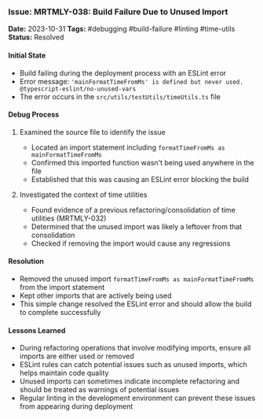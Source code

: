 ### Issue: MRTMLY-038: Build Failure Due to Unused Import
**Date:** 2023-10-31
**Tags:** #debugging #build-failure #linting #time-utils
**Status:** Resolved

#### Initial State
- Build failing during the deployment process with an ESLint error
- Error message: `'mainFormatTimeFromMs' is defined but never used. @typescript-eslint/no-unused-vars`
- The error occurs in the `src/utils/testUtils/timeUtils.ts` file

#### Debug Process
1. Examined the source file to identify the issue
   - Located an import statement including `formatTimeFromMs as mainFormatTimeFromMs`
   - Confirmed this imported function wasn't being used anywhere in the file
   - Established that this was causing an ESLint error blocking the build

2. Investigated the context of time utilities
   - Found evidence of a previous refactoring/consolidation of time utilities (MRTMLY-032)
   - Determined that the unused import was likely a leftover from that consolidation
   - Checked if removing the import would cause any regressions

#### Resolution
- Removed the unused import `formatTimeFromMs as mainFormatTimeFromMs` from the import statement
- Kept other imports that are actively being used
- This simple change resolved the ESLint error and should allow the build to complete successfully

#### Lessons Learned
- During refactoring operations that involve modifying imports, ensure all imports are either used or removed
- ESLint rules can catch potential issues such as unused imports, which helps maintain code quality
- Unused imports can sometimes indicate incomplete refactoring and should be treated as warnings of potential issues
- Regular linting in the development environment can prevent these issues from appearing during deployment
